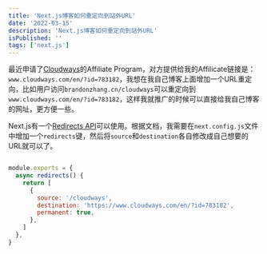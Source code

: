 ```yaml
---
title: 'Next.js博客如何重定向到站外URL'
date: '2022-03-15'
description: 'Next.js博客如何重定向到站外URL'
isPublished: ''
tags: ['next.js']
---
```


最近申请了[Cloudways](https://www.cloudways.com/en/?id=783182)的Affiliate Program，对方提供给我的Affilicate链接是：`www.cloudways.com/en/?id=783182`，我想在我自己博客上面增加一个URL重定向，比如用户访问`brandonzhang.cn/cloudways`可以重定向到`www.cloudways.com/en/?id=783182`，这样我就推广的时候可以直接给我自己博客的网址，更方便一些。

Next.js有一个[Redirects API](https://nextjs.org/docs/api-reference/next.config.js/redirects)可以使用。根据文档，我需要在`next.config.js`文件中增加一个`redirects`键，然后将`source`和`destination`各自修改成自己想要的URL就可以了。

```javascript

module.exports = {
  async redirects() {
    return [
      {
        source: '/cloudways', 
        destination: 'https://www.cloudways.com/en/?id=783182',
        permanent: true,
      },
    ]
  },
}

```

